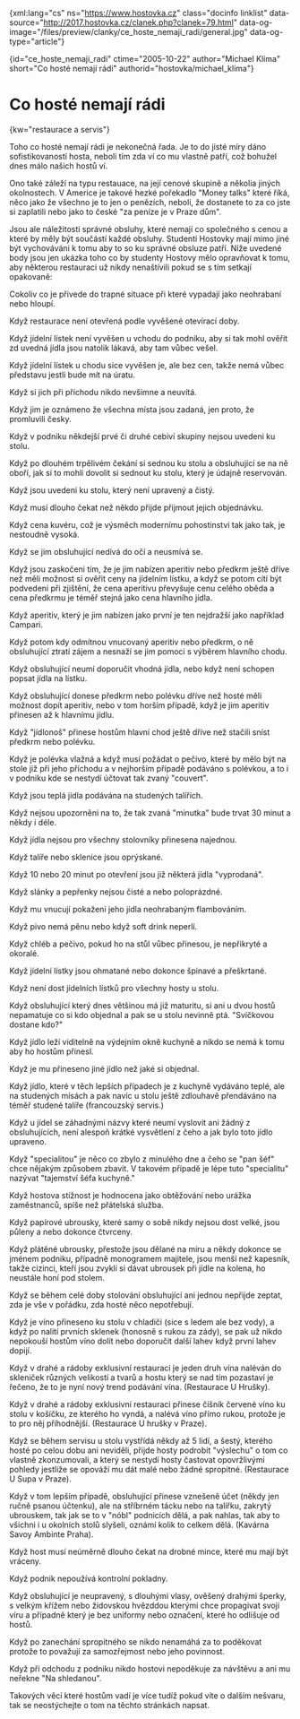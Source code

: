 
{xml:lang="cs" ns="https://www.hostovka.cz" class="docinfo linklist" data-source="http://2017.hostovka.cz/clanek.php?clanek=79.html" data-og-image="/files/preview/clanky/ce\_hoste\_nemaji_radi/general.jpg" data-og-type="article"}

{id="ce\_hoste\_nemaji\_radi" ctime="2005-10-22" author="Michael Klíma" short="Co hosté nemají rádi" authorid="hostovka/michael\_klima"}

# Co hosté nemají rádi

{kw="restaurace a servis"}

Toho co hosté nemají rádi je nekonečná řada. Je to do jisté míry dáno sofistikovaností hosta, neboli tím zda ví co mu vlastně patří, což bohužel dnes málo našich hostů ví.

Ono také záleží na typu restauace, na její cenové skupině a několia jiných okolnostech. V Americe je takové hezké pořekadlo "Money talks" které říká, něco jako že všechno je to jen o penězích, neboli, že dostanete to za co jste si zaplatili nebo jako to české "za peníze je v Praze dům".

Jsou ale náležitosti správné obsluhy, které nemají co společného s cenou a které by měly být součástí každé obsluhy. Studenti Hostovky mají mimo jiné být vychováváni k tomu aby to so ku správné obsluze patří. Níže uvedené body jsou jen ukázka toho co by studenty Hostovy mělo opravňovat k tomu, aby některou restauraci už nikdy nenaštívili pokud se s tím setkají opakovaně: 

Cokoliv co je přivede do trapné situace při které vypadají jako neohrabaní nebo hloupí.

Když restaurace není otevřená podle vyvěšené otevírací doby.

Když jídelní lístek není vyvěšen u vchodu do podniku, aby si tak mohl ověřit zd uvedná jídla jsou natolik lákavá, aby tam vůbec vešel.

Když jídelní lístek u chodu sice vyvěšen je, ale bez cen, takže nemá vůbec představu jestli bude mít na úratu.

Když si jich při příchodu nikdo nevšimne a neuvítá.

Když jim je oznámeno že všechna místa jsou zadaná, jen proto, že promluvili česky.

Když v podniku někdejší prvé či druhé cebiví skupiny nejsou uvedeni ku stolu.

Když po dlouhém trpělivém čekání si sednou ku stolu a obsluhující se na ně oboří, jak si to mohli dovolit si sednout ku stolu, který je údajně reservován.

Když jsou uvedeni ku stolu, který není upravený a čistý.

Když musí dlouho čekat než někdo přijde přijmout jejich objednávku.

Když cena kuvéru, což je výsměch modernímu pohostinství tak jako tak, je nestoudně vysoká.

Když se jim obsluhující nedívá do očí a neusmívá se.

Když jsou zaskočeni tím, že je jim nabízen aperitiv nebo předkrm ještě dříve než měli možnost si ověřit ceny na jídelním lístku, a když se potom cítí být podvedeni při zjištění, že cena aperitivu převyšuje cenu celého oběda a cena předkrmu je téměř stejná jako cena hlavního jídla.

Když aperitiv, který je jim nabízen jako první je ten nejdražší jako například Campari.

Když potom kdy odmítnou vnucovaný aperitiv nebo předkrm, o ně obsluhující ztratí zájem a nesnaží se jim pomoci s výběrem hlavního chodu.

Když obsluhující neumí doporučit vhodná jídla, nebo když není schopen popsat jídla na lístku.

Když obsluhující donese předkrm nebo polévku dříve než hosté měli možnost dopít aperitiv, nebo v tom horším případě, když je jim aperitiv přinesen až k hlavnímu jídlu.

Když "jídlonoš" přinese hostům hlavní chod ještě dříve než stačili sníst předkrm nebo polévku.

Když je polévka vlažná a když musí požádat o pečivo, které by mělo být na stole již při jeho příchodu a v nejhorším případě podáváno s polévkou, a to i v podniku kde se nestydí účtovat tak zvaný "couvert".

Když jsou teplá jídla podávána na studených talířích.

Když nejsou upozorněni na to, že tak zvaná "minutka" bude trvat 30 minut a někdy i déle.

Když jídla nejsou pro všechny stolovníky přinesena najednou.

Když talíře nebo sklenice jsou oprýskané.

Když 10 nebo 20 minut po otevření jsou již některá jídla "vyprodaná".

Když slánky a pepřenky nejsou čisté a nebo poloprázdné.

Když mu vnucují pokažení jeho jídla neohrabaným flambováním.

Když pivo nemá pěnu nebo když soft drink neperlí.

Když chléb a pečivo, pokud ho na stůl vůbec přinesou, je nepřikryté a okoralé.

Když jídelní lístky jsou ohmatané nebo dokonce špinavé a přeškrtané.

Když není dost jídelních lístků pro všechny hosty u stolu.

Když obsluhující který dnes většinou má již maturitu, si ani u dvou hostů nepamatuje co si kdo objednal a pak se u stolu nevinně ptá. "Svíčkovou dostane kdo?"

Když jídlo leží viditelně na výdejním okně kuchyně a nikdo se nemá k tomu aby ho hostům přinesl.

Když je mu přineseno jiné jídlo než jaké si objednal.

Když jídlo, které v těch lepších případech je z kuchyně vydáváno teplé, ale na studených mísách a pak navíc u stolu ještě zdlouhavě přendáváno na téměř studené talíře (francouzský servis.)

Když u jídel se záhadnými názvy které neumí vyslovit ani žádný z obsluhujících, není alespoň krátké vysvětlení z čeho a jak bylo toto jídlo upraveno.

Když "specialitou" je něco co zbylo z minulého dne a čeho se "pan šéf" chce nějakým způsobem zbavit. V takovém případě je lépe tuto "specialitu" nazývat "tajemství šéfa kuchyně."

Když hostova stížnost je hodnocena jako obtěžování nebo urážka zaměstnanců, spíše než přátelská služba.

Když papírové ubrousky, které samy o sobě nikdy nejsou dost velké, jsou půleny a nebo dokonce čtvrceny.

Když plátěné ubrousky, přestože jsou dělané na míru a někdy dokonce se jménem podniku, případně monogramem majitele, jsou menší než kapesník, takže cizinci, kteří jsou zvyklí si dávat ubrousek při jídle na kolena, ho neustále honí pod stolem.

Když se během celé doby stolování obsluhující ani jednou nepřijde zeptat, zda je vše v pořádku, zda hosté něco nepotřebují.

Když je víno přineseno ku stolu v chladiči (sice s ledem ale bez vody), a když po nalití prvních sklenek (honosně s rukou za zády), se pak už nikdo nepokouší hostům víno dolít nebo doporučit další lahev když první lahev dopijí.

Když v drahé a rádoby exklusivní restauraci je jeden druh vína naléván do skleniček různých velikostí a tvarů a hostu který se nad tím pozastaví je řečeno, že to je nyní nový trend podávání vína. (Restaurace U Hrušky).

Když v drahé a rádoby exklusivní restauraci přinese číšník červené víno ku stolu v košíčku, ze kterého ho vyndá, a nalévá víno přímo rukou, protože je to pro něj příhodnější. (Restaurace U hrušky v Praze).

Když se během servisu u stolu vystřídá někdy až 5 lidí, a šestý, kterého hosté po celou dobu ani neviděli, přijde hosty podrobit "výslechu" o tom co vlastně zkonzumovali, a který se nestydí hosty častovat opovržlivými pohledy jestliže se opováží mu dát malé nebo žádné spropitné. (Restaurace U Supa v Praze).

Když v tom lepším případě, obsluhující přinese vznešeně účet (někdy jen ručně psanou účtenku), ale na stříbrném tácku nebo na talířku, zakrytý ubrouskem, tak jak se to v "nóbl" podnicích dělá, a pak nahlas, tak aby to všichni i u okolních stolů slyšeli, oznámí kolik to celkem dělá. (Kavárna Savoy Ambinte Praha).

Když host musí neúměrně dlouho čekat na drobné mince, které mu mají být vráceny.

Když podnik nepoužívá kontrolní pokladny.

Když obsluhující je neupravený, s dlouhými vlasy, ověšený drahými šperky, s velkým křížem nebo židovskou hvězddou kterými chce propagivat svoji víru a případně který je bez uniformy nebo označení, které ho odlišuje od hostů.

Když po zanechání spropitného se nikdo nenamáhá za to poděkovat protože to považují za samozřejmost nebo jeho povinnost.

Když při odchodu z podniku nikdo hostovi nepoděkuje za návštěvu a ani mu neřekne "Na shledanou".

Takových věcí které hostům vadí je více tudíž pokud víte o dalším nešvaru, tak se neostýchejte o tom na těchto stránkách napsat.

